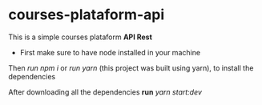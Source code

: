 # courses-plataform-api
This is a simple courses plataform **API Rest**

- First make sure to have node installed in your machine

Then *run npm i* or *run yarn* (this project was built using yarn), to install the dependencies 

After downloading all the dependencies **run** *yarn start:dev* 

